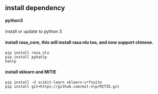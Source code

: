 ## install dependency

#### python3
install or update to python 3

#### install rasa_core, this will install rasa nlu too, and now support chinese.
```
pip install rasa_nlu
pip install pyhanlp
hanlp
```

#### install sklearn and MITIE

```
pip install -U scikit-learn sklearn-crfsuite
pip install git+https://github.com/mit-nlp/MITIE.git
